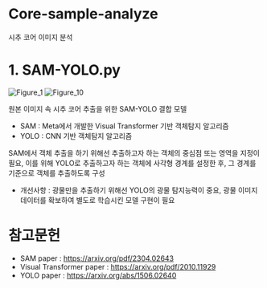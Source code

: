 # Core-sample-analyze
시추 코어 이미지 분석

# 1. SAM-YOLO.py
   ![Figure_1](https://github.com/user-attachments/assets/098c056b-7e4e-4444-a26e-0f59639392ac)
   ![Figure_10](https://github.com/user-attachments/assets/eb058e45-ad85-4a06-ae38-839c2fe6abba)

원본 이미지 속 시추 코어 추출을 위한 SAM-YOLO 결합 모델

* SAM : Meta에서 개발한 Visual Transformer 기반 객체탐지 알고리즘
* YOLO : CNN 기반 객체탐지 알고리즘

SAM에서 객체 추출을 하기 위해선 추출하고자 하는 객체의 중심점 또는 영역을 지정이 필요, 이를 위해 YOLO로 추출하고자 하는 객체에 사각형 경계를 설정한 후, 그 경계를 기준으로 객체를 추출하도록 구성

- 개선사항 : 광물만을 추출하기 위해선 YOLO의 광물 탐지능력이 중요, 광물 이미지 데이터를 확보하여 별도로 학습시킨 모델 구현이 필요

# 참고문헌
* SAM paper : https://arxiv.org/pdf/2304.02643
* Visual Transformer paper : https://arxiv.org/pdf/2010.11929
* YOLO paper : https://arxiv.org/abs/1506.02640
